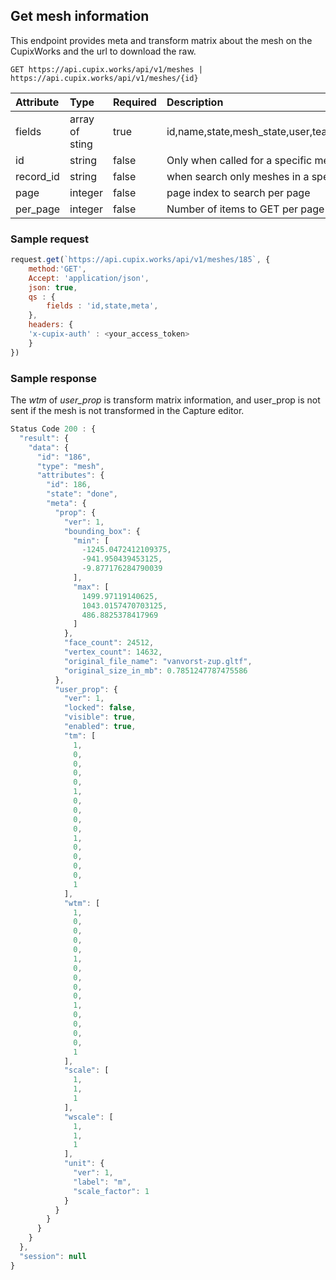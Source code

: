 ## Get mesh information

This endpoint provides meta and transform matrix about the mesh on the CupixWorks and the url to download the raw.

`GET https://api.cupix.works/api/v1/meshes | https://api.cupix.works/api/v1/meshes/{id}`

| Attribute    | Type           | Required | Description                                   |
| :----------- | :------------- | :------- | :-------------------------------------------- |
| fields       | array of sting | true     | id,name,state,mesh_state,user,team,record,level,facility,workspace,meta,thumbnail_urls,created_at,updated_at,published_at,error_code,mesh_urls,resource_upload_url,permission,resource_state,filesize,firebase,cycle_state,cycle_state_updated_at,cycle_state_updated_by,use_georeference,georeference,constants        |
| id | string        | false    | Only when called for a specific mesh id |
| record_id | string        | false    | when search only meshes in a specific record |
| page         | integer        | false    | page index to search per page                 |
| per_page     | integer        | false    | Number of items to GET per page               |


### Sample request

```js
request.get(`https://api.cupix.works/api/v1/meshes/185`, {
    method:'GET',
    Accept: 'application/json',
    json: true, 
    qs : {
        fields : 'id,state,meta',
    },
    headers: {
    'x-cupix-auth' : <your_access_token>
    }
})
```

### Sample response

The *wtm* of *user_prop* is transform matrix information, and user_prop is not sent if the mesh is not transformed in the Capture editor.

```js
Status Code 200 : {
  "result": {
    "data": {
      "id": "186",
      "type": "mesh",
      "attributes": {
        "id": 186,
        "state": "done",
        "meta": {
          "prop": {
            "ver": 1,
            "bounding_box": {
              "min": [
                -1245.0472412109375,
                -941.950439453125,
                -9.877176284790039
              ],
              "max": [
                1499.97119140625,
                1043.0157470703125,
                486.8825378417969
              ]
            },
            "face_count": 24512,
            "vertex_count": 14632,
            "original_file_name": "vanvorst-zup.gltf",
            "original_size_in_mb": 0.7851247787475586
          },
          "user_prop": {
            "ver": 1,
            "locked": false,
            "visible": true,
            "enabled": true,
            "tm": [
              1,
              0,
              0,
              0,
              0,
              1,
              0,
              0,
              0,
              0,
              1,
              0,
              0,
              0,
              0,
              1
            ],
            "wtm": [
              1,
              0,
              0,
              0,
              0,
              1,
              0,
              0,
              0,
              0,
              1,
              0,
              0,
              0,
              0,
              1
            ],
            "scale": [
              1,
              1,
              1
            ],
            "wscale": [
              1,
              1,
              1
            ],
            "unit": {
              "ver": 1,
              "label": "m",
              "scale_factor": 1
            }
          }
        }
      }
    }
  },
  "session": null
}
```